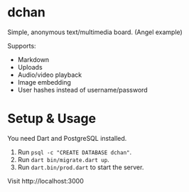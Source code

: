# dchan
Simple, anonymous text/multimedia board. (Angel example)

Supports:
* Markdown
* Uploads
* Audio/video playback
* Image embedding
* User hashes instead of username/password

# Setup & Usage
You need Dart and PostgreSQL installed.

1. Run `psql -c "CREATE DATABASE dchan"`.
2. Run `dart bin/migrate.dart up`.
3. Run `dart.bin/prod.dart` to start the server.

Visit http://localhost:3000